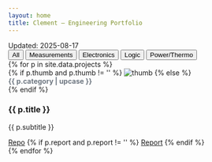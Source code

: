 ```yaml
---
layout: home
title: Clement — Engineering Portfolio
---
```


<link rel="stylesheet" href="{{ '/assets/css/projects.css' | relative_url }}">

<div class="small">Updated: 2025-08-17</div>

<div class="filter" id="filter">
  <button class="chip active" data-cat="all">All</button>
  <button class="chip" data-cat="measurements">Measurements</button>
  <button class="chip" data-cat="electronics">Electronics</button>
  <button class="chip" data-cat="logic">Logic</button>
  <button class="chip" data-cat="power">Power/Thermo</button>
</div>

<div class="projects-grid" id="grid">
{% for p in site.data.projects %}
  <article class="card" data-cat="{{ p.category }}">
    <div class="thumb">
      {% if p.thumb and p.thumb != '' %}
        <img src="{{ p.thumb | relative_url }}" alt="thumb">
      {% else %}
        <div style="color:#6e7781;font-weight:700">{{ p.category | upcase }}</div>
      {% endif %}
    </div>
    <div class="body">
      <h3>{{ p.title }}</h3>
      <p>{{ p.subtitle }}</p>
      <div class="actions">
        <a class="btn" href="{{ site.repo_url_base }}{% if p.path %}/{{ p.path }}{% endif %}" target="_blank">Repo</a>
        {% if p.report and p.report != '' %}
          <a class="btn primary" href="{{ p.report | relative_url }}" target="_blank">Report</a>
        {% endif %}
      </div>
    </div>
  </article>
{% endfor %}
</div>

<script>
(function(){
  const chips=[...document.querySelectorAll('.chip')];
  const cards=[...document.querySelectorAll('.card')];
  chips.forEach(c=>c.addEventListener('click',()=>{
    chips.forEach(x=>x.classList.remove('active'));
    c.classList.add('active');
    const cat=c.dataset.cat;
    cards.forEach(card=>{
      card.style.display = (cat==='all' || card.dataset.cat===cat) ? '' : 'none';
    });
  }));
})();
</script>
